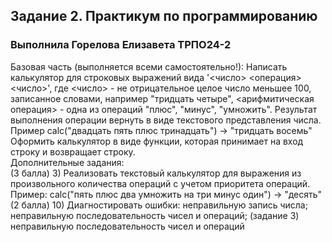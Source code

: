 ## Задание 2. Практикум по программированию
### Выполнила Горелова Елизавета ТРПО24-2
Базовая часть (выполняется всеми самостоятельно!):
Написать калькулятор для строковых выражений вида '<число> <операция> <число>', где <число> - не отрицательное целое число меньшее 100, записанное словами, например "тридцать четыре", <арифмитическая операция> - одна из операций "плюс", "минус", "умножить". Результат выполнения операции вернуть в виде текстового представления числа. Пример calc("двадцать пять плюс тринадцать") -> "тридцать восемь"
Оформить калькулятор в виде функции, которая принимает на вход строку и возвращает строку.\
Дополнительные задания:\
(3 балла) 3) Реализовать текстовый калькулятор для выражения из произвольного количества операций с учетом приоритета операций. Пример: calc("пять плюс два умножить на три минус один") -> "десять"\
(2 балла) 10) Диагностировать ошибки: неправильную запись числа; неправильную последовательность чисел и операций; (задание 3) неправильную последовательность чисел и операций
